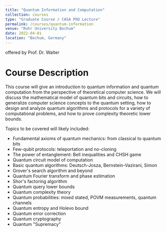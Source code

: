 ```yaml
---
title: "Quantum Information and Computation"
collection: courses
type: "Graduate Course / CASA PhD Lecture"
permalink: /courses/quantum-information
venue: "Ruhr University Bochum"
date: 2022-04-01
location: "Bochum, Germany"
---
```


offered by Prof. Dr. Walter

Course Description
======

This course will give an introduction to quantum information and quantum computation from the perspective of theoretical computer science.
We will discuss the mathematical model of quantum bits and circuits, how to generalize computer science concepts to the quantum setting, how to design and analyze quantum algorithms and protocols for a variety of computational problems, and how to prove complexity theoretic lower bounds.

Topics to be covered will likely included:

* Fundamental axioms of quantum mechanics: from classical to quantum bits
* Few-qubit protocols: teleportation and no-cloning
* The power of entanglement: Bell inequalities and CHSH game
* Quantum circuit model of computation
* Basic quantum algorithms: Deutsch-Josza, Bernstein-Vazirani, Simon
* Grover's search algorithm and beyond
* Quantum Fourier transform and phase estimation
* Shor's factoring algorithm
* Quantum query lower bounds
* Quantum complexity theory
* Quantum probabilities: mixed stated, POVM measurements, quantum channels
* Quantum entropy and Holevo bound
* Quantum error correction
* Quantum cryptography
* Quantum "Supremacy"
